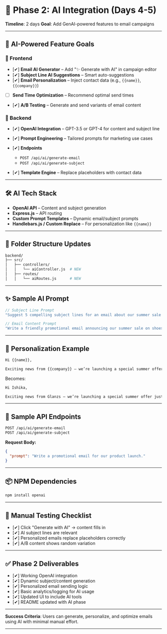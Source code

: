 # 🤖 Phase 2: AI Integration (Days 4-5)

**Timeline**: 2 days
**Goal**: Add GenAI-powered features to email campaigns

---

## 🎯 AI-Powered Feature Goals

### 🎨 Frontend

* [✔] **Email AI Generator** – Add "✨ Generate with AI" in campaign editor
* [✔] **Subject Line AI Suggestions** – Smart auto-suggestions
* [✔] **Email Personalization** – Inject contact data (e.g., `{{name}}`, `{{company}}`)
* [ ] **Send Time Optimization** – Recommend optimal send times
* [✔] **A/B Testing** – Generate and send variants of email content

### 🔧 Backend

* [✔] **OpenAI Integration** – GPT-3.5 or GPT-4 for content and subject line
* [✔] **Prompt Engineering** – Tailored prompts for marketing use cases
* [✔] **Endpoints**

  * `POST /api/ai/generate-email`
  * `POST /api/ai/generate-subject`
* [✔] **Template Engine** – Replace placeholders with contact data

---

## 🛠️ AI Tech Stack

* **OpenAI API** – Content and subject generation
* **Express.js** – API routing
* **Custom Prompt Templates** – Dynamic email/subject prompts
* **Handlebars.js / Custom Replace** – For personalization like `{{name}}`

---

## 📁 Folder Structure Updates

```bash
backend/
├── src/
│   ├── controllers/
│   │   └── aiController.js  # NEW
│   ├── routes/
│   │   └── aiRoutes.js      # NEW
```

---

## ✨ Sample AI Prompt

```js
// Subject Line Prompt
"Suggest 5 compelling subject lines for an email about our summer sale to young adults."

// Email Content Prompt
"Write a friendly promotional email announcing our summer sale on shoes. Target young adults. Limit to 120 words."
```

---

## 🧠 Personalization Example

```html
Hi {{name}},

Exciting news from {{company}} – we’re launching a special summer offer just for you!
```

Becomes:

```html
Hi Ishika,

Exciting news from Glanzs – we’re launching a special summer offer just for you!
```

---

## 🔄 Sample API Endpoints

```bash
POST /api/ai/generate-email
POST /api/ai/generate-subject
```

**Request Body:**

```json
{
  "prompt": "Write a promotional email for our product launch."
}
```

---

## 📦 NPM Dependencies

```bash
npm install openai
```

---

## 🧪 Manual Testing Checklist

* [✔] Click "Generate with AI" → content fills in
* [✔] AI subject lines are relevant
* [✔] Personalized emails replace placeholders correctly
* [✔] A/B content shows random variation
---

## ✅ Phase 2 Deliverables

* [✔] Working OpenAI integration
* [✔] Dynamic subject/content generation
* [✔] Personalized email sending logic
* [✔] Basic analytics/logging for AI usage
* [✔] Updated UI to include AI tools
* [✔] README updated with AI phase

---

**Success Criteria**: Users can generate, personalize, and optimize emails using AI with minimal manual effort.

---

